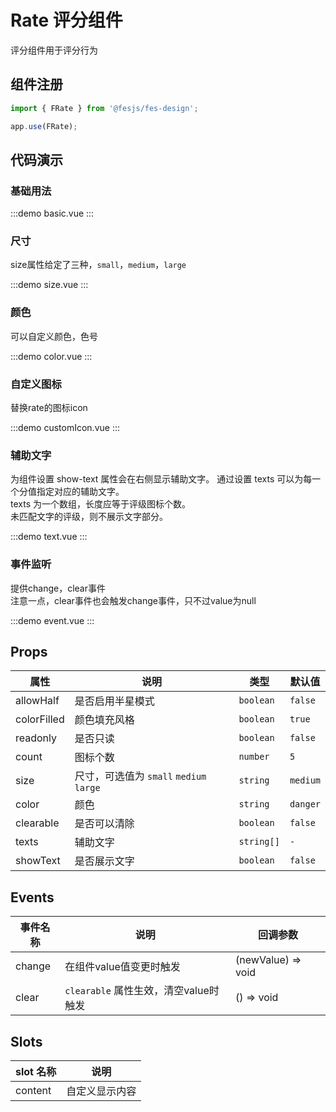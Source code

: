 # Rate 评分组件
评分组件用于评分行为

## 组件注册

```js
import { FRate } from '@fesjs/fes-design';

app.use(FRate);
```

## 代码演示

### 基础用法

:::demo
basic.vue
:::


### 尺寸
size属性给定了三种，`small`，`medium`，`large`

:::demo
size.vue
:::

### 颜色
可以自定义颜色，色号

:::demo
color.vue
:::

### 自定义图标
替换rate的图标icon

:::demo
customIcon.vue
:::

### 辅助文字
为组件设置 show-text 属性会在右侧显示辅助文字。 通过设置 texts 可以为每一个分值指定对应的辅助文字。  
texts 为一个数组，长度应等于评级图标个数。  
未匹配文字的评级，则不展示文字部分。

:::demo
text.vue
:::

### 事件监听
提供change，clear事件  
注意一点，clear事件也会触发change事件，只不过value为null

:::demo
event.vue
:::

## Props

| 属性        | 说明                                    | 类型       | 默认值   |
| ----------- | --------------------------------------- | ---------- | -------- |
| allowHalf   | 是否启用半星模式                        | `boolean`  | `false`  |
| colorFilled | 颜色填充风格                            | `boolean`  | `true`   |
| readonly    | 是否只读                                | `boolean`  | `false`  |
| count       | 图标个数                                | `number`   | `5`      |
| size        | 尺寸，可选值为 `small` `medium` `large` | `string`   | `medium` |
| color       | 颜色                                    | `string`   | `danger` |
| clearable   | 是否可以清除                            | `boolean`  | `false`  |
| texts       | 辅助文字                                | `string[]` | `-`      |
| showText    | 是否展示文字                            | `boolean`  | `false`  |

## Events

| 事件名称 | 说明                                  | 回调参数           |
| -------- | ------------------------------------- | ------------------ |
| change   | 在组件value值变更时触发               | (newValue) => void |
| clear    | `clearable` 属性生效，清空value时触发 | () => void         |

## Slots

| slot 名称 | 说明           |
| --------- | -------------- |
| content   | 自定义显示内容 |